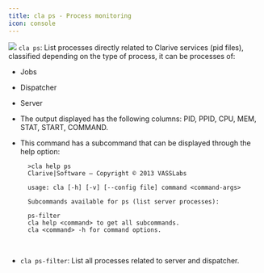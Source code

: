 ```yaml
---
title: cla ps - Process monitoring
icon: console
---
```


<img src="/static/images/icons/console.png" /> `cla ps`: List processes directly related to Clarive services (pid files), classified depending on the type of process, it can be processes of: 

* Jobs
* Dispatcher
* Server


* The output displayed has the following columns: PID, PPID, CPU, MEM, STAT, START, COMMAND.

* This command has a subcommand that can be displayed through the help option:
            
        >cla help ps
        Clarive|Software – Copyright © 2013 VASSLabs

        usage: cla [-h] [-v] [--config file] command <command-args>

        Subcommands available for ps (list server processes):

        ps-filter
        cla help <command> to get all subcommands.
        cla <command> -h for command options.
    
<br/>

* `cla ps-filter`: List all processes related to server and dispatcher.
